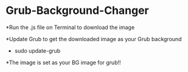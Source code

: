 # Grub-Background-Changer

*Run the .js file on Terminal to download the image

*Update Grub to get the downloaded image as your Grub background
- sudo update-grub

*The image is set as your BG image for grub!!
